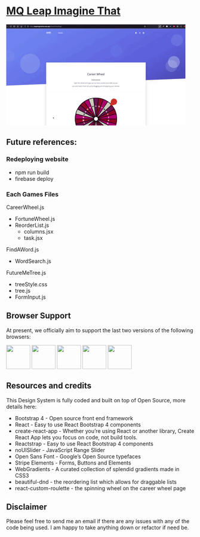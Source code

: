 # [MQ Leap Imagine That]()


![Product Gif](https://github.com/J5kinner/MQLeapImagineThat/blob/master/giphy.gif)



## Future references: 

### Redeploying website

- npm run build 
- firebase deploy

### Each Games Files
CareerWheel.js
- FortuneWheel.js
- ReorderList.js
    - columns.jsx 
    - task.jsx


FindAWord.js
- WordSearch.js

FutureMeTree.js
- treeStyle.css
- tree.js
- FormInput.js

## Browser Support

At present, we officially aim to support the last two versions of the following browsers:

<img src="https://github.com/creativetimofficial/public-assets/blob/master/logos/chrome-logo.png?raw=true" width="64" height="64"> <img src="https://raw.githubusercontent.com/creativetimofficial/public-assets/master/logos/firefox-logo.png" width="64" height="64"> <img src="https://raw.githubusercontent.com/creativetimofficial/public-assets/master/logos/edge-logo.png" width="64" height="64"> <img src="https://raw.githubusercontent.com/creativetimofficial/public-assets/master/logos/safari-logo.png" width="64" height="64"> <img src="https://raw.githubusercontent.com/creativetimofficial/public-assets/master/logos/opera-logo.png" width="64" height="64">

## Resources and credits

This Design System is fully coded and built on top of Open Source, more details here:

- Bootstrap 4 - Open source front end framework
- React - Easy to use React Bootstrap 4 components
- create-react-app - Whether you’re using React or another library, Create React App lets you focus on code, not build tools.
- Reactstrap - Easy to use React Bootstrap 4 components
- noUISlider - JavaScript Range Slider
- Open Sans Font - Google’s Open Source typefaces
- Stripe Elements - Forms, Buttons and Elements
- WebGradients - A curated collection of splendid gradients made in CSS3
- beautiful-dnd - the reordering list which allows for draggable lists
- react-custom-roulette - the spinning wheel on the career wheel page
## Disclaimer
Please feel free to send me an email if there are any issues with any of the code being used. 
I am happy to take anything down or refactor if need be.